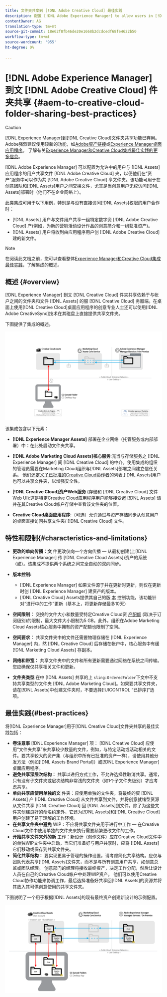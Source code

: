 ```yaml
---
title: 文件夹共享到 [!DNL Adobe Creative Cloud] 最佳实践
description: 配置 [!DNL Adobe Experience Manager] to allow users in [!DNL Experience Manager Assets] 以与Adobe Creative Cloud(CC)用户交换文件夹。
contentOwner: AG
translation-type: tm+mt
source-git-commit: 18e62f8fb46de20e1668b2dcdcedf68fe4622b50
workflow-type: tm+mt
source-wordcount: '955'
ht-degree: 0%

---
```



# [!DNL Adobe Experience Manager] 到文 [!DNL Adobe Creative Cloud] 件夹共享  {#aem-to-creative-cloud-folder-sharing-best-practices}

>[!CAUTION]
>
>[!DNL Experience Manager]到[!DNL Creative Cloud]文件夹共享功能已弃用。 Adobe强烈建议使用较新的功能，如[Adobe资产链接](https://helpx.adobe.com/enterprise/admin-guide.html/enterprise/using/adobe-asset-link.ug.html)或[Experience Manager桌面应用程序](https://experienceleague.adobe.com/docs/experience-manager-desktop-app/using/using.html)。 了解有关[Experience Manager和Creative Cloud集成最佳实践的更多信息](/help/assets/aem-cc-integration-best-practices.md)。

[!DNL Adobe Experience Manager] 可以配置为允许中的用户与 [!DNL Assets] 应用程序的用户共享文件 [!DNL Adobe Creative Cloud] 夹，以便他们在“资产”服务中可以作为共 [!DNL Adobe Creative Cloud] 享文件夹。该功能可用于在创意团队和[!DNL Assets]用户之间交换文件，尤其是当创意用户无权访问[!DNL Assets]部署时（他们不在企业网络上）。

此类集成可用于以下用例，特别是与没有直接访问[!DNL Assets]权限的用户合作时：

* [!DNL Assets] 用户与文件用户共享一组特定数字资 [!DNL Adobe Creative Cloud] 产(例如，为新的营销活动设计作品的创意简介和一组获准资产)。
* [!DNL Assets] 用户将收到由应用程序用户创 [!DNL Adobe Creative Cloud] 建的新文件。

>[!NOTE]
>
>在阅读此文档之前，您可以查看整体[Experience Manager和Creative Cloud集成最佳实践](/help/assets/aem-cc-integration-best-practices.md)，了解集成的概述。

## 概述 {#overview}

[!DNL Experience Manager] 到文 [!DNL Creative Cloud] 件夹共享依赖于与帐户之间的文件夹和文件 [!DNL Assets] 的服 [!DNL Creative Cloud] 务器端。在桌面上使用[!DNL Creative Cloud]桌面应用程序的创意专业人士还可以使用[!DNL Adobe CreativeSync]技术在其磁盘上直接提供共享文件夹。

下图提供了集成的概述。

![chlimage_1-179](assets/chlimage_1-406.png)

该集成包含以下元素：

* **[!DNL Experience Manager Assets]** 部署在企业网络（托管服务或内部部署）中：在此处启动文件夹共享。
* **[!DNL Adobe Marketing Cloud Assets]核心服务**:充当与存储服务之 [!DNL Experience Manager] 间 [!DNL Creative Cloud] 的中介。使用集成的组织的管理员需要在Marketing Cloud组织与[!DNL Assets]部署之间建立信任关系。 他们还[定义了已批准的Creative Cloud协作者](https://experienceleague.adobe.com/docs/core-services/interface/assets/t-admin-add-cc-user.html)的列表,[!DNL Assets]用户也可以共享文件夹，以增强安全性。

* **[!DNL Creative Cloud]资产Web服务** (存储和 [!DNL Creative Cloud] 文件Web UI):这是特定Creative Cloud应用程序用户能够接受邀 [!DNL Assets] 请并在其Creative Cloud帐户存储中查看该文件夹的位置。
* **Creative Cloud桌面应用程序**:（可选）允许通过与资产存储同步从创意用户的桌面直接访问共享文件夹/ [!DNL Creative Cloud] 文件。

## 特性和限制{#characteristics-and-limitations}

* **更改的单向传播：文** 件更改仅向一个方向传播 — 从最初创建(上[!DNL Experience Manager] 传 [!DNL Creative Cloud Assets])资产的系统（或）。该集成不提供两个系统之间完全自动的双向同步。
* **版本控制:**

   * [!DNL Experience Manager] 如果文件源于并在更新时更新，则仅在更新时创 [!DNL Experience Manager] 建资产的版本。
   * [!DNL Creative Cloud] Assets提供其自己的版 [本](https://helpx.adobe.com/creative-cloud/help/versioning-faq.html) 控制功能，该功能针对“进行中的工作”更新（基本上，将更新存储最多10天）

* **空间限制：** 交换的文件大小和数量受特定Creative Cloud资 [产配额](https://helpx.adobe.com/creative-cloud/kb/file-storage-quota.html) (取决于订阅级别)的限制，最大文件大小限制为5 GB。此外，组织在Adobe Marketing Cloud Assets核心服务中拥有的资产配额也限制了空间。

* **空间要求：** 共享文件夹中的文件还需要物理存储在 [!DNL Experience Manager] 内，然 [!DNL Creative Cloud] 后存储在帐户中，核心服务中有缓 [!DNL Marketing Cloud Assets] 存副本。
* **网络和带宽：** 共享文件夹中的文件和所有更新需要通过网络在系统之间传输。您应确保仅共享相关文件和更新。
* **文件夹类型**:在中 [!DNL Assets] 共享的上 `sling:OrderedFolder`下文中不支持共享类型的文件夹 [!DNL Adobe Marketing Cloud]。如果要共享文件夹，请在[!DNL Assets]中创建文件夹时，不要选择[!UICONTROL “已排序]”选项。

## 最佳实践{#best-practices}

将[!DNL Experience Manager]用于[!DNL Creative Cloud]文件夹共享的最佳实践包括：

* **卷注意事** [!DNL Experience Manager] 项： [!DNL Creative Cloud] 应使用“文件夹共享”来共享较少数量的文件，例如，与特定活动或活动相关的文件。要共享较大的资产集（与组织中所有已批准的资产一样），请使用其他分发方法（例如[!DNL Assets Brand Portal]）或[!DNL Experience Manager]桌面应用程序。
* **避免共享深层次结构：** 共享以递归方式工作，不允许选择性取消共享。通常，只有没有子文件夹或层次结构非常浅的文件夹（如1个子文件夹级别）才应考虑共享。
* **单向共享应使用单独的文** 件夹：应使用单独的文件夹，将最终的资 [!DNL Assets] 产 [!DNL Creative Cloud] 从文件共享到文件，并将创意就绪型资源从文件共享 [!DNL Creative Cloud] 回 [!DNL Assets]到文件。除了为这些文件夹创建良好的命名约定外，它还为[!DNL Assets]和[!DNL Creative Cloud]用户创建了易于理解的工作环境。
* **在共享文件夹中避免** WIP：不应将共享文件夹用于进行中工作 — 在Creative Cloud文件中使用单独的文件夹来执行需要频繁更改文件的工作。
* **开始共享文件夹外的新** 工作：新设计（创作文件）应在Creative Cloud文件中的单独WIP文件夹中启动，当它们准备好与用户共享时，应将 [!DNL Assets] 它们移动或保存到共享文件夹。
* **简化共享结构：** 要实现更易于管理的操作设置，请考虑简化共享结构。应仅与团队代表共享[!DNL Assets]文件夹，而不是与所有创意用户共享，如创意总监或团队经理。 创意部门的经理将接收最终资产，决定工作分配，然后让设计人员在自己的Creative Cloud帐户中处理WIP资产。 他们可以使用Creative Cloud协作功能来协调工作，最后选择准备好共享回[!DNL Assets]的资源并将其放入其可供创意使用的共享文件夹。

下图说明了一个用于根据[!DNL Assets]的现有最终资产创建新设计的示例配置。

![chlimage_1-180](assets/chlimage_1-407.png)
